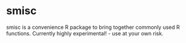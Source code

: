 # smisc
smisc is a convenience R package to bring together commonly used R functions. Currently highly experimental! - use at your own risk. 
